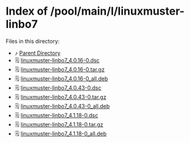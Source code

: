 
# Index of /pool/main/l/linuxmuster-linbo7
Files in this directory:
- ⤴ [Parent Directory](../)
- 🗒 [linuxmuster-linbo7_4.0.16-0.dsc](linuxmuster-linbo7_4.0.16-0.dsc)
- 🗒 [linuxmuster-linbo7_4.0.16-0.tar.gz](linuxmuster-linbo7_4.0.16-0.tar.gz)
- 🗒 [linuxmuster-linbo7_4.0.16-0_all.deb](linuxmuster-linbo7_4.0.16-0_all.deb)
- 🗒 [linuxmuster-linbo7_4.0.43-0.dsc](linuxmuster-linbo7_4.0.43-0.dsc)
- 🗒 [linuxmuster-linbo7_4.0.43-0.tar.gz](linuxmuster-linbo7_4.0.43-0.tar.gz)
- 🗒 [linuxmuster-linbo7_4.0.43-0_all.deb](linuxmuster-linbo7_4.0.43-0_all.deb)
- 🗒 [linuxmuster-linbo7_4.1.18-0.dsc](linuxmuster-linbo7_4.1.18-0.dsc)
- 🗒 [linuxmuster-linbo7_4.1.18-0.tar.gz](linuxmuster-linbo7_4.1.18-0.tar.gz)
- 🗒 [linuxmuster-linbo7_4.1.18-0_all.deb](linuxmuster-linbo7_4.1.18-0_all.deb)
